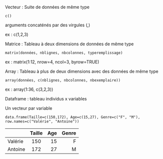 Vecteur : Suite de données de même type

``c()``

arguments concaténés par des virgules (,)

ex : c(1,2,3)


Matrice : Tableau à deux dimensions de données de même type

``matrix(données, nblignes, nbcolonnes, typeremplissage)``

ex : matrix(1:12, nrow=4, ncol=3, byrow=TRUE)


Array : Tableau à plus de deux dimensions avec des données de même type

``array(données, c(nblignes, nbcolonnes, nbexemplaire))``

ex : array(1:36, c(3,2,3))


Dataframe : tableau individus x variables

Un vecteur par variable

``data.frame(Taille=c(150,172), Age=c(15,27), Genre=c("F", "M"), row.names=c("Valérie", "Antoine"))``

|                   | Taille    | Age   |  Genre  |
| :---------------- | :------:  | ----: | ----:   |
| Valérie           |   150     | 15    |    F    |
| Antoine           |   172     | 27    |    M    |